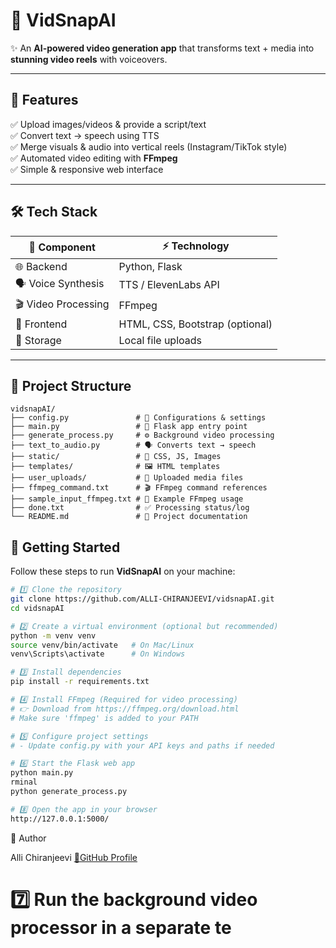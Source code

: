 # 🎥 VidSnapAI  

✨ An **AI-powered video generation app** that transforms text + media into **stunning video reels** with voiceovers.  

---

## 🌟 Features  

✅ Upload images/videos & provide a script/text  
✅ Convert text → speech using TTS  
✅ Merge visuals & audio into vertical reels (Instagram/TikTok style)  
✅ Automated video editing with **FFmpeg**  
✅ Simple & responsive web interface  

---

## 🛠️ Tech Stack  

| 🧩 Component        | ⚡ Technology              |
|----------------------|----------------------------|
| 🌐 Backend           | Python, Flask              |
| 🗣️ Voice Synthesis  | TTS / ElevenLabs API       |
| 🎬 Video Processing | FFmpeg                     |
| 🎨 Frontend          | HTML, CSS, Bootstrap (optional) |
| 💾 Storage           | Local file uploads         |

---

## 📂 Project Structure  

```plaintext
vidsnapAI/
├── config.py               # 🔧 Configurations & settings
├── main.py                 # 🚀 Flask app entry point
├── generate_process.py     # ⚙️ Background video processing
├── text_to_audio.py        # 🗣️ Converts text → speech
├── static/                 # 🎨 CSS, JS, Images
├── templates/              # 🖼️ HTML templates
├── user_uploads/           # 📂 Uploaded media files
├── ffmpeg_command.txt      # 🎬 FFmpeg command references
├── sample_input_ffmpeg.txt # 📝 Example FFmpeg usage
├── done.txt                # ✅ Processing status/log
└── README.md               # 📖 Project documentation
```

## 🚀 Getting Started  

Follow these steps to run **VidSnapAI** on your machine:  

```bash
# 1️⃣ Clone the repository
git clone https://github.com/ALLI-CHIRANJEEVI/vidsnapAI.git
cd vidsnapAI

# 2️⃣ Create a virtual environment (optional but recommended)
python -m venv venv
source venv/bin/activate   # On Mac/Linux
venv\Scripts\activate      # On Windows

# 3️⃣ Install dependencies
pip install -r requirements.txt

# 4️⃣ Install FFmpeg (Required for video processing)
# 👉 Download from https://ffmpeg.org/download.html
# Make sure 'ffmpeg' is added to your PATH

# 5️⃣ Configure project settings
# - Update config.py with your API keys and paths if needed

# 6️⃣ Start the Flask web app
python main.py
rminal
python generate_process.py

# 8️⃣ Open the app in your browser
http://127.0.0.1:5000/

```

👤 Author

Alli Chiranjeevi
[🔗GitHub Profile](https://github.com/ALLI-CHIRANJEEVI)
# 7️⃣ Run the background video processor in a separate te
